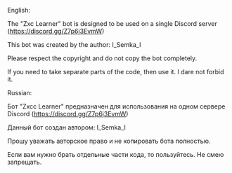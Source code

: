 English:

The "Zxc Learner" bot is designed to be used on a single Discord server (https://discord.gg/Z7p6j3EvmW)

This bot was created by the author: I_Semka_I

Please respect the copyright and do not copy the bot completely.

If you need to take separate parts of the code, then use it. I dare not forbid it.





Russian:

Бот "Zxcc Learner" предназначен для использования на одном сервере Discord (https://discord.gg/Z7p6j3EvmW) 

Данный бот создан автором: I_Semka_I 

Прошу уважать авторское право и не копировать бота полностью. 

Если вам нужно брать отдельные части кода, то пользуйтесь. Не смею запрещать.
